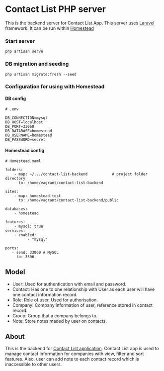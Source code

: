 # Contact List PHP server

This is the backend server for Contact List App. This server uses [Laravel](https://laravel.com) framework. It can be run within [Homestead](https://laravel.com/docs/10.x/homestead)


### Start server
```
php artisan serve
```

### DB migration and seeding
```
php artisan migrate:fresh --seed
```

### Configuration for using with Homestead

#### DB config
```
# .env

DB_CONNECTION=mysql
DB_HOST=localhost
DB_PORT=33060
DB_DATABASE=homestead
DB_USERNAME=homestead
DB_PASSWORD=secret
```

#### Homestead config

```
# Homestead.yaml

folders:
    - map: ~/.../contact-list-backend           # project folder directory
      to: /home/vagrant/contact-list-backend

sites:
    - map: homestead.test
      to: /home/vagrant/contact-list-backend/public

databases:
    - homestead

features:
    - mysql: true
services:
    - enabled:
          - "mysql"

ports:
   - send: 33060 # MySQL
     to: 3306
```

## Model
* User: Used for authentication with email and password.
* Contact: Has one to one relationship with User as each user will have one contact information record.
* Role: Role of user. Used for authorisation.
* Company: Company information of user, reference stored in contact record.
* Group: Group that a company belongs to. 
* Note: Store notes maded by user on contacts.

## About
This is the backend for [Contact List application]().
Contact List app is used to manage contact information for companies with view, filter and sort features. Also, user can add note to each contact record which is inaccessible to other users.

